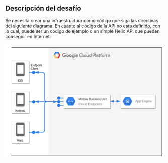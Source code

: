 ## Descripción del desafío

Se necesita crear una infraestructura como código que siga las directivas del siguiente diagrama. En cuanto al código de la API no esta definido, con lo cual, puede ser un código de ejemplo o un simple Hello API que pueden conseguir en Internet.

![Alt text](img/../image.png?raw=true "Diagrama")
